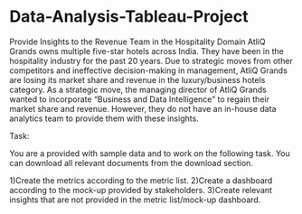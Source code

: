 # Data-Analysis-Tableau-Project

Provide Insights to the Revenue Team in the Hospitality Domain
AtliQ Grands owns multiple five-star hotels across India. They have been in the hospitality industry for the past 20 years. Due to strategic moves from other competitors and ineffective decision-making in management, AtliQ Grands are losing its market share and revenue in the luxury/business hotels category. As a strategic move, the managing director of AtliQ Grands wanted to incorporate “Business and Data Intelligence” to regain their market share and revenue. However, they do not have an in-house data analytics team to provide them with these insights.


Task:  

You are a provided with sample data and to work on the following task. You can download all relevant documents from the download section.

1)Create the metrics according to the metric list.
2)Create a dashboard according to the mock-up provided by stakeholders.
3)Create relevant insights that are not provided in the metric list/mock-up dashboard.
